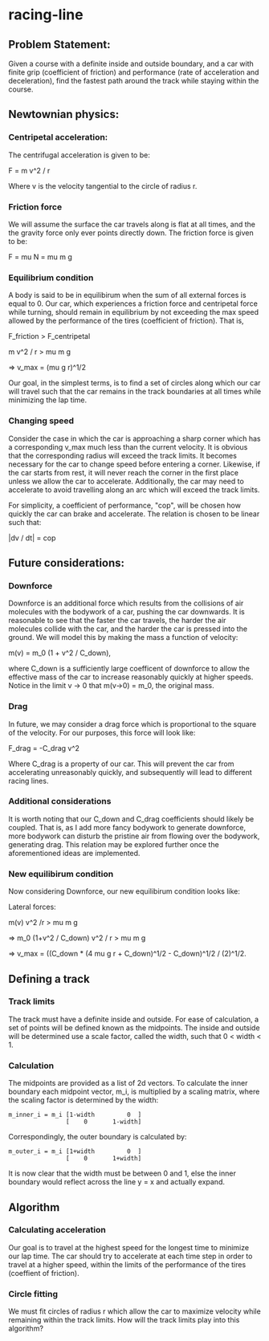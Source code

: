# racing-line

## Problem Statement: 
Given a course with a definite inside and outside boundary, and a car with finite grip (coefficient of friction) and performance (rate of acceleration and deceleration), find the fastest path around the track while staying within the course. 

## Newtownian physics: 

### Centripetal acceleration: 
The centrifugal acceleration is given to be: 

F = m v^2 / r

Where v is the velocity tangential to the circle of radius r. 

### Friction force 
We will assume the surface the car travels along is flat at all times, and the the gravity force only ever points directly down. The friction force is given to be: 

F = mu N = mu m g 

### Equilibrium condition
A body is said to be in equilibirum when the sum of all external forces is equal to 0. Our car, which experiences a friction force and centripetal force while turning, should remain in equilibrium by not exceeding the max speed allowed by the performance of the tires (coefficient of friction). That is, 

F_friction > F_centripetal

m v^2 / r  >  mu m g  

=>  v_max = (mu g r)^1/2 

Our goal, in the simplest terms, is to find a set of circles along which our car will travel such that the car remains in the track boundaries at all times while minimizing the lap time. 

### Changing speed
Consider the case in which the car is approaching a sharp corner which has a corresponding v_max much less than the current velocity. It is obvious that the corresponding radius will exceed the track limits. It becomes necessary for the car to change speed before entering a corner. Likewise, if the car starts from rest, it will never reach the corner in the first place unless we allow the car to accelerate. Additionally, the car may need to accelerate to avoid travelling along an arc which will exceed the track limits. 

For simplicity, a coefficient of performance, "cop", will be chosen how quickly the car can brake and accelerate. The relation is chosen to be linear such that: 

|dv / dt| = cop

## Future considerations: 

### Downforce
Downforce is an additional force which results from the collisions of air molecules with the bodywork of a car, pushing the car downwards. It is reasonable to see that the faster the car travels, the harder the air molecules collide with the car, and the harder the car is pressed into the ground. We will model this by making the mass a function of velocity: 

m(v) = m_0 (1 + v^2 / C_down), 

where C_down is a sufficiently large coefficent of downforce to allow the effective mass of the car to increase reasonably quickly at higher speeds. Notice in the limit v -> 0 that m(v->0) = m_0, the original mass. 

### Drag 
In future, we may consider a drag force which is proportional to the square of the velocity. For our purposes, this force will look like: 

F_drag = -C_drag  v^2

Where C_drag is a property of our car. This will prevent the car from accelerating unreasonably quickly, and subsequently will lead to different racing lines. 

### Additional considerations 
It is worth noting that our C_down and C_drag coefficients should likely be coupled. That is, as I add more fancy bodywork to generate downforce, more bodywork can disturb the pristine air from flowing over the bodywork, generating drag. This relation may be explored further once the aforementioned ideas are implemented. 

### New equilibirum condition 
Now considering Downforce, our new equilibirum condition looks like: 

Lateral forces: 

m(v) v^2 /r > mu m g 

=> m_0 (1+v^2 / C_down) v^2 / r > mu m g 

=> v_max = ((C_down * (4 mu g r + C_down)^1/2 - C_down)^1/2 / (2)^1/2. 

## Defining a track

### Track limits
The track must have a definite inside and outside. For ease of calculation, a set of points will be defined known as the midpoints. The inside and outside will be determined use a scale factor, called the width, such that 0 < width < 1. 

### Calculation 
The midpoints are provided as a list of 2d vectors. To calculate the inner boundary each midpoint vector, m_i, is multiplied by a scaling matrix, where the scaling factor is determined by the width: 
```
m_inner_i = m_i [1-width         0  ]
                [    0       1-width]
```

Correspondingly, the outer boundary is calculated by: 

```
m_outer_i = m_i [1+width         0  ]
                [    0       1+width]
```

It is now clear that the width must be between 0 and 1, else the inner boundary would reflect across the line y = x and actually expand.  

## Algorithm 

### Calculating acceleration 
Our goal is to travel at the highest speed for the longest time to minimize our lap time. The car should try to accelerate at each time step in order to travel at a higher speed, within the limits of the performance of the tires (coeffient of friction). 

### Circle fitting 
We must fit circles of radius r which allow the car to maximize velocity while remaining within the track limits. How will the track limits play into this algorithm? 
